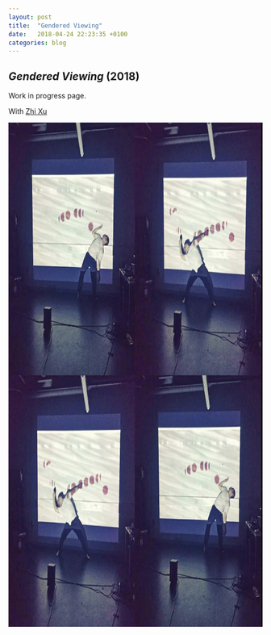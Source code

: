 ```yaml
---
layout: post
title:  "Gendered Viewing"
date:   2018-04-24 22:23:35 +0100
categories: blog
---
```


<h2><i>Gendered Viewing</i> (2018)</h2>

Work in progress page.

With [Zhi Xu][zhi]

<img src="/assets/img/genderedviewing/fourpanel.png" height="1000" width="1000"/>

[zhi]: https://zhixu.org/